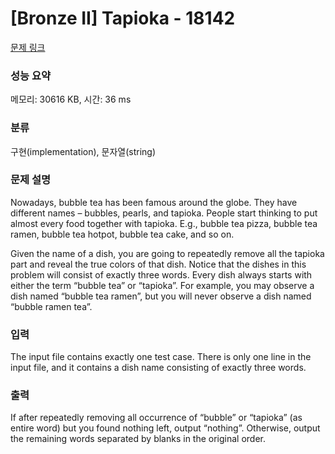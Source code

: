 # [Bronze II] Tapioka - 18142 

[문제 링크](https://www.acmicpc.net/problem/18142) 

### 성능 요약

메모리: 30616 KB, 시간: 36 ms

### 분류

구현(implementation), 문자열(string)

### 문제 설명

<p>Nowadays, bubble tea has been famous around the globe. They have different names – bubbles, pearls, and tapioka. People start thinking to put almost every food together with tapioka. E.g., bubble tea pizza, bubble tea ramen, bubble tea hotpot, bubble tea cake, and so on.</p>

<p>Given the name of a dish, you are going to repeatedly remove all the tapioka part and reveal the true colors of that dish. Notice that the dishes in this problem will consist of exactly three words. Every dish always starts with either the term “bubble tea” or “tapioka”. For example, you may observe a dish named “bubble tea ramen”, but you will never observe a dish named “bubble ramen tea”.</p>

### 입력 

 <p>The input file contains exactly one test case. There is only one line in the input file, and it contains a dish name consisting of exactly three words.</p>

### 출력 

 <p>If after repeatedly removing all occurrence of “bubble” or “tapioka” (as entire word) but you found nothing left, output “nothing”. Otherwise, output the remaining words separated by blanks in the original order.</p>

